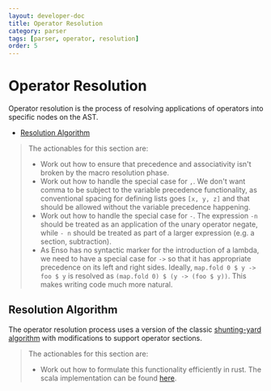 ```yaml
---
layout: developer-doc
title: Operator Resolution
category: parser
tags: [parser, operator, resolution]
order: 5
---
```


# Operator Resolution

Operator resolution is the process of resolving applications of operators into
specific nodes on the AST.

<!-- MarkdownTOC levels="2,3" autolink="true" -->

- [Resolution Algorithm](#resolution-algorithm)

<!-- /MarkdownTOC -->

> The actionables for this section are:
>
> - Work out how to ensure that precedence and associativity isn't broken by the
>   macro resolution phase.
> - Work out how to handle the special case for `,`. We don't want comma to be
>   subject to the variable precedence functionality, as conventional spacing
>   for defining lists goes `[x, y, z]` and that should be allowed without the
>   variable precedence happening.
> - Work out how to handle the special case for `-`. The expression `-n` should
>   be treated as an application of the unary operator negate, while `- n`
>   should be treated as part of a larger expression (e.g. a section,
>   subtraction).
> - As Enso has no syntactic marker for the introduction of a lambda, we need to
>   have a special case for `->` so that it has appropriate precedence on its
>   left and right sides. Ideally, `map.fold 0 $ y -> foo $ y` is resolved as
>   `(map.fold 0) $ (y -> (foo $ y))`. This makes writing code much more
>   natural.

## Resolution Algorithm

The operator resolution process uses a version of the classic
[shunting-yard algorithm](https://en.wikipedia.org/wiki/Shunting-yard_algorithm)
with modifications to support operator sections.

> The actionables for this section are:
>
> - Work out how to formulate this functionality efficiently in rust. The scala
>   implementation can be found
>   [here](../../lib/syntax/definition/src/main/scala/org/enso/syntax/text/prec/Operator.scala).
